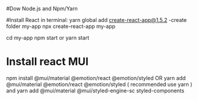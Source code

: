 #Dow Node.js and Npm/Yarn

#Install React in terminal:
yarn global add create-react-app@1.5.2
  -create folder my-app
npx create-react-app my-app

cd my-app
npm start or yarn start


# Install react MUI 
npm install @mui/material @emotion/react @emotion/styled
OR
yarn add @mui/material @emotion/react @emotion/styled ( recommended use yarn )
and 
yarn add @mui/material @mui/styled-engine-sc styled-components
